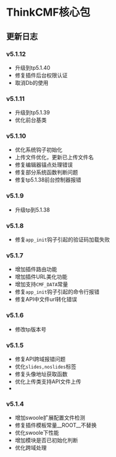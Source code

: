 # ThinkCMF核心包

## 更新日志
### v5.1.12
* 升级到tp5.1.40
* 修复插件后台权限认证
* 取消Db的使用

### v5.1.11
* 升级到tp5.1.39
* 优化前台基类

### v5.1.10
* 优化系统钩子初始化
* 上传文件优化，更新已上传文件名
* 修复编辑器锚点处理错误
* 修复部分系统函数判断问题
* 修复tp5.1.38前台控制器报错

### v5.1.9
* 升级tp到5.1.38

### v5.1.8
* 修复`app_init`钩子引起的验证码加载失败

### v5.1.7
* 增加插件路由功能
* 增加插件URL美化功能
* 增加支持`CMF_DATA`常量
* 修复`app_init`钩子引起的命令行报错
* 修复API中文件url转化错误

### v5.1.6
* 修改tp版本号

### v5.1.5
* 修复API跨域报错问题
* 优化`slides,noslides`标签
* 修复头像地址获取函数
* 优化上传类支持API文件上传
* 
### v5.1.4
* 增加swoole扩展配置文件检测
* 修复插件模板常量__ROOT__不替换
* 优化swoole下性能
* 增加模块是否已初始化判断
* 优化跨域处理


